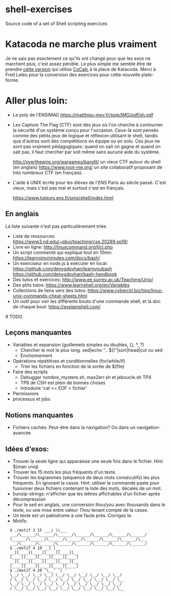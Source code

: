 # shell-exercises
Source code of a set of Shell scripting exercices

# Katacoda ne marche plus vraiment

Je ne sais pas exactement ce qu'ils ont changé pour que les exos ne
marchent plus, c'est assez pénible. Le plus simple me semble être de
prendre [cette version](https://github.com/UGLimusic/decouverte_shell)
qui utilise [CoCalc](https://cocalc.com/) à la place de Katacoda.
Merci à Fred Leleu pour la conversion des exercices pour cette
nouvelle plate-forme.

# Aller plus loin:

- Le poly de l'ENSIMAG https://matthieu-moy.fr/spip/IMG/pdf/sh.pdf

- Les Capture The Flag (CTF) sont des jeux où l'on cherche à
  contourner la sécurité d'un système conçu pour l'occasion. Ceux-là
  sont pensés comme des petits jeux de logique et réflexion utilisant le
  shell, tandis que d'autres sont des compétitions en équipe ou en
  solo. Ces jeux ne sont pas vraiment pédagogiques: quand on sait on
  gagne et quand on sait pas, il faut chercher par soit même sans
  aucune aide du système.

  http://overthewire.org/wargames/bandit/ un vieux CTF autour du shell (en anglais)
  https://www.root-me.org/ un site collaboratif proposant de très nombreux CTF (en français). 
  
- L'aide à UNIX écrite pour les élèves de l'ENS Paris au siècle passé.
  C'est vieux, mais c'est pas mal et surtout c'est en français.

  https://www.tuteurs.ens.fr/unix/shell/index.html

## En anglais

La liste suivante n'est pas particulièrement triée.

- Liste de ressources: https://www3.nd.edu/~pbui/teaching/cse.20289.sp19/
- Livre en ligne: http://linuxcommand.org/tlcl.php
- Un script commenté qui explique tout en 10mn: https://learnxinyminutes.com/docs/bash/
- Un exerciseur en node.js à exécuter en local:
  https://github.com/denysdovhan/learnyoubash
  https://github.com/denysdovhan/bash-handbook
- Des tutos et exercices: http://www.ee.surrey.ac.uk/Teaching/Unix/
- Des ptits tutos: https://www.learnshell.org/en/Variables
- Collections de liens vers des tutos: https://www.cyberciti.biz/tips/linux-unix-commands-cheat-sheets.html
- Un outil pour voir les différents bouts d'une commande shell, et la
  doc de chaque bout: https://explainshell.com/

# TODO

## Leçons manquantes

* Variables et expansion (guillemets simples ou doubles, {}, *, ?)
  - Chercher le mot le plus long. sed|echo ".. $()"|sort|head|cut ou sed
  - Environnement
* Opérations répétitives et conditionnelles (for/while/if)
  - Trier les fichiers en fonction de la sortie de $(file)
* Faire des scripts
  - Debugger nombre_mystere.sh, max2err.sh et jeboucle.sh TP4
  - TP8 de CSH est plein de bonnes choses
  - Introduire 'cat << EOF > fichier'
* Permissions
* processus et jobs

## Notions manquantes

* Fichiers cachés: Peut-être dans la navigation? Ou dans un navigation-avancée



## Idées d'exos:

* Trouver la seule ligne qui apparaisse une seule fois dans le fichier. Hint: $(man uniq)
* Trouver les 15 mots les plus fréquents d'un texte. 
* Trouver les bigrammes (séquence de deux mots consécutifs) les plus
  fréquents. En ignorant la casse.
  Hint: utiliser la commande paste pour fusionner deux fichiers contenant la liste des mots, décalés de un mot.
* bunzip-strings: n'afficher que les lettres affichables d'un fichier après décompression
* Pour le sed en anglais, une conversion thou/you avec thousands dans
  le texte, ou une mise entre valeur *Thou* tenant compte de la casse.
* Un texte est un palindrome à une faute près. Corrigez le.
* Motifs:
```
  $ ./motif 3 15 ___/ \\___
  ___/\______/\______/\______/\______/\______/\______/\______/
  \______/\______/\______/\______/\______/\______/\______/\___
  ___/\______/\______/\______/\______/\______/\______/\______/
  $ ./motif 4 10 __] [__
  __][____][____][____][____][__
  [____][____][____][____][____]
  __][____][____][____][____][__
  [____][____][____][____][____]
  $ ./motif 4 20 ’\__’ ’/ ’
  \__/ \__/ \__/ \__/ \__/ \__/ \__/ \__/ \__/ \__/
  / \__/ \__/ \__/ \__/ \__/ \__/ \__/ \__/ \__/ \__
  \__/ \__/ \__/ \__/ \__/ \__/ \__/ \__/ \__/ \__/
  / \__/ \__/ \__/ \__/ \__/ \__/ \__/ \__/ \__/ \__
```